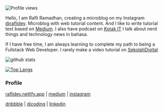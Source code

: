 <!--![](https://raw.githubusercontent.com/raflidev/raflidev/master/image/github-profile.jpg) -->

![Profile views](https://gpvc.arturio.dev/raflidev)

Hello, I am Rafli Ramadhan, creating a microblog on my Instagram [@raflidev](https://instagram.com/raflidev). Microblog with web tutorial content. And I like to write tutorial text based on [Medium](http://medium.com/@raflidev). I also have podcast on [Kotak IT](https://kotakitpodcast.xyz/) I talk about nerd things and technology news in bahasa.

If I have free time, I am always learning to complete my path to being a Fullstack Web Developer. I rarely make a video tutorial on [SekolahDigital](https://www.youtube.com/channel/UCgt-sNzkXmyuRtoitRUo60g) 

![github stats](https://github-readme-stats.vercel.app/api?username=raflidev&show_icons=true)

[![Top Langs](https://github-readme-stats.vercel.app/api/top-langs/?username=anuraghazra&layout=compact)](https://github.com/anuraghazra/github-readme-stats)


### Profile
[raflidev.netlify.app](https://raflidev.netlify.app) | [medium](https://medium.com/kotak-it) | [instagram](https://www.instagram.com/raflidev/)

[dribbble](https://dribbble.com/raflidev) | [dicoding](https://www.dicoding.com/users/raflidev) | [linkedin](https://www.linkedin.com/in/raflidev/)

